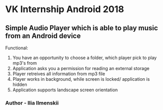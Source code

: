 # VK Internship Android 2018
## Simple Audio Player which is able to play music from an Android device
Functional:

1. You have an opportunity to choose a folder, which player pick to play mp3's from
2. Application asks you a permission for reading an external storage
3. Player retreives all information from mp3 file
4. Player works in background, while screen is locked/ application is hidden
5. Application supports landscape screen orientation

### Author - Ilia Ilmenskii
